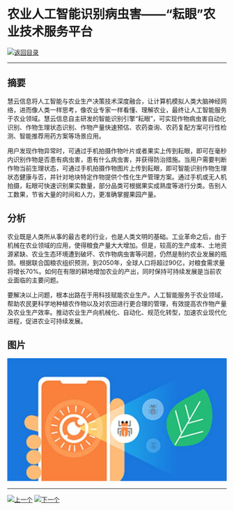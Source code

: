 # 农业人工智能识别病虫害——“耘眼”农业技术服务平台

[![返回目录](http://img.shields.io/badge/点击-返回目录-875A7B.svg?style=flat&colorA=8F8F8F)](/)

----------

## 摘要

慧云信息将人工智能与农业生产决策技术深度融合，让计算机模拟人类大脑神经网络，进而像人类一样思考，像农业专家一样看懂、理解农业，最终让人工智能服务于农业领域。慧云信息自主研发的智能识别引擎“耘眼”，可实现作物病虫害自动化识别、作物生理状态识别、作物产量快速预估、农药查询、农药复配方案可行性检测、智能推荐用药方案等场景应用。

用户发现作物异常时，可通过手机拍摄作物叶片或者果实上传到耘眼，即可在毫秒内识别作物是否患有病虫害，患有什么病虫害，并获得防治措施。当用户需要判断作物当前生理状态，可通过手机拍摄作物图片上传到耘眼，即可智能识别作物生理状态健康与否，并针对地块特定作物提供个性化生产管理方案。通过手机或无人机拍摄，耘眼可快速识别果实数量，部分品类可根据果实成熟度等进行分类。告别人工数果，节省大量的时间和人力，更准确掌握果园产量。

## 分析

农业既是人类所从事的最古老的行业，也是人类文明的基础。工业革命之后，由于机械在农业领域的应用，使得粮食产量大大增加。但是，较高的生产成本、土地资源紧缺、农业生态环境遭到破坏、农作物病虫害等问题，仍然是制约农业发展的瓶颈。根据联合国粮农组织预测，到2050年，全球人口将超过90亿，对粮食需求量将增长70%。如何在有限的耕地增加农业的产出，同时保持可持续发展是当前农业面临的主要问题。

要解决以上问题，根本出路在于用科技赋能农业生产。人工智能服务于农业领域，帮助农民更科学地种植农作物以及对农田进行更合理的管理，有效提高农作物产量及农业生产效率。推动农业生产向机械化、自动化、规范化转型，加速农业现代化进程，促进农业可持续发展。




## 图片

![图片](1.1.jpg)


----------

 [![上一个](http://img.shields.io/badge/查看-上一个-875A7B.svg?style=flat&colorA=8F8F8F)](https://doc.shanghaiopen.org.cn/case/1/2.html)
 [![下一个](http://img.shields.io/badge/查看-下一个-875A7B.svg?style=flat&colorA=8F8F8F)](https://doc.shanghaiopen.org.cn/case/2/2.html)
